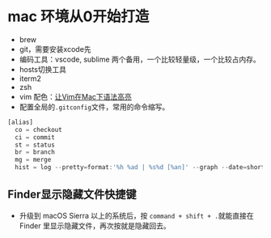 # mac 环境从0开始打造
* brew
* git，需要安装xcode先
* 编码工具：vscode, sublime 两个备用，一个比较轻量级，一个比较占内存。
* hosts切换工具
* iterm2
* zsh
* vim 配色：[让Vim在Mac下语法高亮](https://taojintianxia.github.io/2018/05/25/%E8%AE%A9Vim%E5%9C%A8mac%E8%AF%AD%E6%B3%95%E9%AB%98%E4%BA%AE/)
* 配置全局的`.gitconfig`文件，常用的命令缩写。
```js
[alias]
  co = checkout
  ci = commit
  st = status
  br = branch
  mg = merge
  hist = log --pretty=format:'%h %ad | %s%d [%an]' --graph --date=short
```

## Finder显示隐藏文件快捷键
* 升级到 macOS Sierra 以上的系统后，按 `command + shift + .`就能直接在 Finder 里显示隐藏文件，再次按就是隐藏回去。